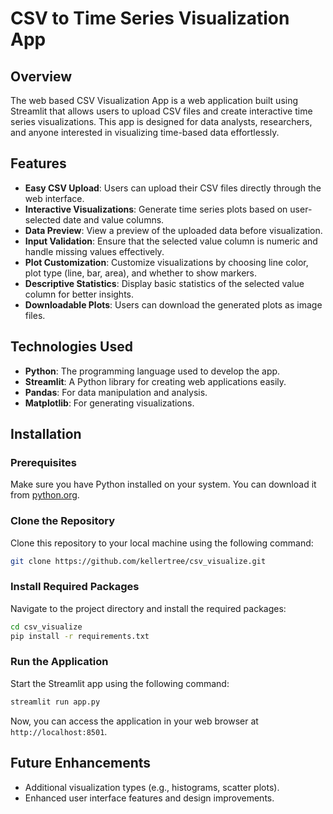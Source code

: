 # CSV to Time Series Visualization App

## Overview
The web based CSV Visualization App is a web application built using Streamlit that allows users to upload CSV files and create interactive time series visualizations. This app is designed for data analysts, researchers, and anyone interested in visualizing time-based data effortlessly.

## Features
- **Easy CSV Upload**: Users can upload their CSV files directly through the web interface.
- **Interactive Visualizations**: Generate time series plots based on user-selected date and value columns.
- **Data Preview**: View a preview of the uploaded data before visualization.
- **Input Validation**: Ensure that the selected value column is numeric and handle missing values effectively.
- **Plot Customization**: Customize visualizations by choosing line color, plot type (line, bar, area), and whether to show markers.
- **Descriptive Statistics**: Display basic statistics of the selected value column for better insights.
- **Downloadable Plots**: Users can download the generated plots as image files.

## Technologies Used
- **Python**: The programming language used to develop the app.
- **Streamlit**: A Python library for creating web applications easily.
- **Pandas**: For data manipulation and analysis.
- **Matplotlib**: For generating visualizations.

## Installation
### Prerequisites
Make sure you have Python installed on your system. You can download it from [python.org](https://www.python.org/).

### Clone the Repository
Clone this repository to your local machine using the following command:
```bash
git clone https://github.com/kellertree/csv_visualize.git
```

### Install Required Packages
Navigate to the project directory and install the required packages:
```bash
cd csv_visualize
pip install -r requirements.txt
```

### Run the Application
Start the Streamlit app using the following command:
```bash
streamlit run app.py
```

Now, you can access the application in your web browser at `http://localhost:8501`.

## Future Enhancements
- Additional visualization types (e.g., histograms, scatter plots).
- Enhanced user interface features and design improvements.

